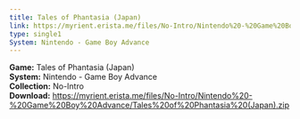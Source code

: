 ```yaml
---
title: Tales of Phantasia (Japan)
link: https://myrient.erista.me/files/No-Intro/Nintendo%20-%20Game%20Boy%20Advance/Tales%20of%20Phantasia%20(Japan).zip
type: single1
System: Nintendo - Game Boy Advance
---
```

<b>Game:</b> Tales of Phantasia (Japan)<br>
<b>System:</b> Nintendo - Game Boy Advance<br>
<b>Collection:</b> No-Intro<br>
<b>Download:</b> https://myrient.erista.me/files/No-Intro/Nintendo%20-%20Game%20Boy%20Advance/Tales%20of%20Phantasia%20(Japan).zip